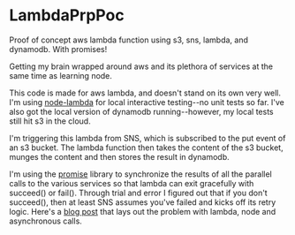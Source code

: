 # LambdaPrpPoc
Proof of concept aws lambda function using s3, sns, lambda, and dynamodb. With promises!

Getting my brain wrapped around aws and its plethora of services at the same time as learning node.

This code is made for aws lambda, and doesn't stand on its own very well. I'm using [node-lambda](https://www.npmjs.com/package/node-lambda) 
for local interactive testing--no unit tests so far. I've also got the local version of dynamodb running--however, my local tests still hit
s3 in the cloud.

I'm triggering this lambda from SNS, which is subscribed to the put event of an s3 bucket. The lambda function then takes the content of the
s3 bucket, munges the content and then stores the result in dynamodb.

I'm using the [promise](https://www.npmjs.com/package/promise) library to synchronize the results of all the parallel calls to the various services 
so that lambda can exit gracefully with succeed() or fail(). Through trial and error I figured out that if you don't succeed(), then at least
SNS assumes you've failed and kicks off its retry logic. Here's a [blog post](https://aws.amazon.com/blogs/compute/getting-nodejs-and-lambda-to-play-nicely/)
that lays out the problem with lambda, node and asynchronous calls.
